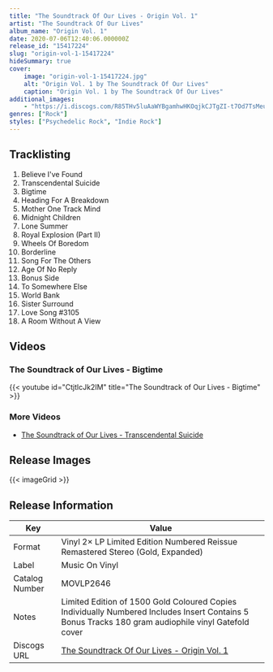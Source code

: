 ```yaml
---
title: "The Soundtrack Of Our Lives - Origin Vol. 1"
artist: "The Soundtrack Of Our Lives"
album_name: "Origin Vol. 1"
date: 2020-07-06T12:40:06.000000Z
release_id: "15417224"
slug: "origin-vol-1-15417224"
hideSummary: true
cover:
    image: "origin-vol-1-15417224.jpg"
    alt: "Origin Vol. 1 by The Soundtrack Of Our Lives"
    caption: "Origin Vol. 1 by The Soundtrack Of Our Lives"
additional_images:
    - "https://i.discogs.com/R85THv5luAaWYBgamhwHKOqjkCJTgZI-t7Od7TsMeuU/rs:fit/g:sm/q:90/h:437/w:453/czM6Ly9kaXNjb2dz/LWRhdGFiYXNlLWlt/YWdlcy9SLTE1NDE3/MjI0LTE1OTEyMDM3/ODMtODI4My5qcGVn.jpeg"
genres: ["Rock"]
styles: ["Psychedelic Rock", "Indie Rock"]
---
```




## Tracklisting
1. Believe I've Found
2. Transcendental Suicide
3. Bigtime
4. Heading For A Breakdown
5. Mother One Track Mind
6. Midnight Children
7. Lone Summer
8. Royal Explosion (Part II)
9. Wheels Of Boredom
10. Borderline
11. Song For The Others
12. Age Of No Reply
13. Bonus Side
14. To Somewhere Else
15. World Bank
16. Sister Surround
17. Love Song #3105
18. A Room Without A View



## Videos
### The Soundtrack of Our Lives - Bigtime
{{< youtube id="CtjtlcJk2IM" title="The Soundtrack of Our Lives - Bigtime" >}}<br>
### More Videos

- [The Soundtrack of Our Lives - Transcendental Suicide](https://www.youtube.com/watch?v=oga9lQJKDJE)

## Release Images
{{< imageGrid >}}

## Release Information
|  Key           | Value                                                |
| ---------------| ---------------------------------------------------- |
| Format         | Vinyl 2× LP Limited Edition Numbered Reissue Remastered Stereo (Gold, Expanded) |
| Label          | Music On Vinyl |
| Catalog Number | MOVLP2646 |
| Notes | Limited Edition of 1500 Gold Coloured Copies Individually Numbered Includes Insert Contains 5 Bonus Tracks 180 gram audiophile vinyl  Gatefold cover |
| Discogs URL    | [The Soundtrack Of Our Lives - Origin Vol. 1](https://www.discogs.com/release/15417224-The-Soundtrack-Of-Our-Lives-Origin-Vol-1) |